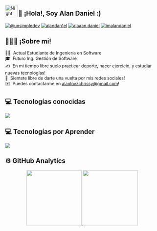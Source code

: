 <img alt="Night Coding" src="./assets/Hand%20Wave.gif" width='40' align="left"/><h2 align="left">👤 ¡Hola!, Soy Alan Daniel :)</h2>

<p align="left">

<a href = "mailto:alanlovzchrissy@gmail.com" target="blank"><img align="center" src="https://img.shields.io/badge/Gmail-D14836?style=for-the-badge&logo=gmail&logoColor=white" alt="@unsimpledev"  /></a>
<a href="https://www.facebook.com/alandan1el/" target="blank"><img align="center" src="https://img.shields.io/badge/Facebook-1877F2?style=for-the-badge&logo=facebook&logoColor=white" alt="alandan1el"  /></a>
<a href="https://www.instagram.com/alaaan.daniel/" target="blank"><img align="center" src="https://img.shields.io/badge/Instagram-E4405F?style=for-the-badge&logo=instagram&logoColor=white" alt="alaaan.daniel"  /></a>
<a href="https://www.tiktok.com/@imalandaniel" target="blank"><img align="center" src="https://img.shields.io/badge/TikTok-000000?style=for-the-badge&logo=tiktok&logoColor=white" alt="imalandaniel"  /></a>

</p>

<h2>👨🏻‍💻 ¡Sobre mi!</h2>

👨‍💻 &nbsp;Actual Estudiante de Ingeniería en Software\
🎓 &nbsp;Futuro Ing. Gestión de Software\
✍️ &nbsp;En mi tiempo libre suelo practicar deporte, hacer ejercicio, y estudiar nuevas tecnologías!\
💭 &nbsp;Sientete libre de darte una vuelta por mis redes sociales!\
✉️ &nbsp;Puedes contactarme en alanlovzchrissy@gmail.com! 

<h2>💻 Tecnologías conocidas</h2>
<!--tech stack icons-->
<p align="left">
  <a href="https://skillicons.dev">
    <img src="https://skillicons.dev/icons?i=html,css,js,ts,java,mysql,astro,react,bootstrap,tailwind,git&perline=12" />
  </a>
</p>

<h2>💻 Tecnologías por Aprender</h2>
<!--tech stack icons-->
<p align="left">
  <a href="https://skillicons.dev">
    <img src="https://skillicons.dev/icons?i=cs,py,dotnet,nodejs&perline=12" />
  </a>
</p>

<h2> ⚙️ GitHub Analytics</h2>

<p align="center">
  <a href="https://github.com/AlanVortex">
    <img height="180em" src="https://github-readme-stats-eight-theta.vercel.app/api?username=AlanVortex&show_icons=true&theme=algolia&include_all_commits=true&count_private=true"/>
  </a>
  <a href="https://github.com/AlanVortex">
    <img height="180em" src="https://github-readme-stats-eight-theta.vercel.app/api/top-langs/?username=AlanVortex&layout=compact&langs_count=8&theme=algolia"/>
  </a>
</p>

